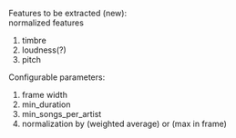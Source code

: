 Features to be extracted (new):  
normalized features  
1. timbre  
2. loudness(?)  
3. pitch  


Configurable parameters:  
1. frame width  
2. min_duration  
3. min_songs_per_artist  
4. normalization by (weighted average) or (max in frame)  
